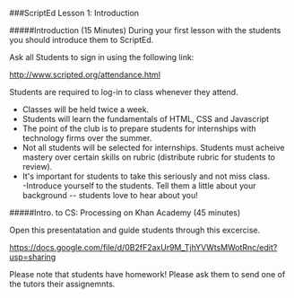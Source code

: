 ###ScriptEd Lesson 1: Introduction

#####Introduction (15 Minutes) 
During your first lesson with the students you should introduce them to ScriptEd.  

Ask all Students to sign in using the following link:

http://www.scripted.org/attendance.html

Students are required to log-in to class whenever they attend.

- Classes will be held twice a week. 
- Students will learn the fundamentals of HTML, CSS and Javascript
- The point of the club is to prepare students for internships with technology firms over the summer.
- Not all students will be selected for internships.  Students must acheive mastery over certain skills on rubric (distribute rubric for students to review).
- It's important for students to take this seriously and not miss class.  
-Introduce yourself to the students. Tell them a little about your background -- students love to hear about you!

#####Intro. to CS: Processing on Khan Academy (45 minutes)

Open this presentatation and guide students through this excercise. 

https://docs.google.com/file/d/0B2fF2axUr9M_TjhYVWtsMWotRnc/edit?usp=sharing

 Please note that students have homework!  Please ask them to send one of the tutors their assignemnts. 